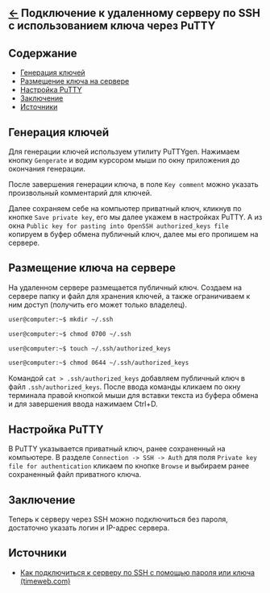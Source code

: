 [&larr;](readme.md "Windows") Подключение к удаленному серверу по SSH с использованием ключа через PuTTY
--------------------------------------------------------------------------------------------------------

<a name="content"></a>
## Содержание

- [Генерация ключей](#generating-keys)
- [Размещение ключа на сервере](#placing-the-key-on-the-server)
- [Настройка PuTTY](#setting-up-putty)
- [Заключение](#conclusion)
- [Источники](#sources)

<a name="generating-keys"></a>
## Генерация ключей

Для генерации ключей используем утилиту PuTTYgen. Нажимаем кнопку `Gengerate` и водим курсором мыши по окну приложения до окончания генерации. 

После завершения генерации ключа, в поле `Key comment` можно указать произвольный комментарий для ключей. 

Далее сохраняем себе на компьютер приватный ключ, кликнув по кнопке `Save private key`, его мы далее укажем в настройках PuTTY. А из окна `Public key for pasting into OpenSSH authorized_keys file` копируем в буфер обмена публичный ключ, далее мы его пропишем на сервере.

<a name="placing-the-key-on-the-server"></a>
## Размещение ключа на сервере

На удаленном сервере размещается публичный ключ. Создаем на сервере папку и файл для хранения ключей, а также ограничиваем к ним доступ (получить его может только владелец).

```markdown
user@computer:~$ mkdir ~/.ssh
```

```markdown
user@computer:~$ chmod 0700 ~/.ssh
```

```markdown
user@computer:~$ touch ~/.ssh/authorized_keys
```

```markdown
user@computer:~$ chmod 0644 ~/.ssh/authorized_keys
```

Командой `cat > .ssh/authorized_keys` добавляем публичный ключ в файл `.ssh/authorized_keys`. После ввода команды кликаем по окну терминала правой кнопкой мыши для вставки текста из буфера обмена и для завершения ввода нажимаем Ctrl+D.

<a name="setting-up-putty"></a>
## Настройка PuTTY

В PuTTY указывается приватный ключ, ранее сохраненный на компьютере. В разделе `Connection -> SSH -> Auth` для поля `Private key file for authentication` кликаем по кнопке `Browse` и выбираем ранее сохраненный файл приватного ключа.

<a name="conclusion"></a>
## Заключение

Теперь к серверу через SSH можно подключиться без пароля, достаточно указать логин и IP-адрес сервера.

<a name="sources"></a>
## Источники

- [Как подключиться к серверу по SSH с помощью пароля или ключа (timeweb.com)](https://timeweb.com/ru/community/articles/kak-podklyuchitsya-k-serveru-cherez-ssh-po-parolyu-ili-klyuchu)